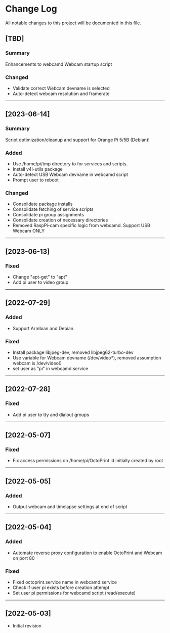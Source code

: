 
# Change Log
All notable changes to this project will be documented in this file.

## [TBD]
### Summary
Enhancements to webcamd Webcam startup script
### Changed
- Validate correct Webcam devname is selected
- Auto-detect webcam resolution and framerate
---

## [2023-06-14]
### Summary
Script optimization/cleanup and support for Orange Pi 5/5B (Debian)!

### Added
- Use /home/pi/tmp directory to for services and scripts.
- Install v4l-utils package
- Auto-detect USB Webcam devname in webcamd script
- Prompt user to reboot
### Changed
- Consolidate package installs
- Consolidate fetching of service scripts
- Consolidate pi group assignments
- Consolidate creation of necessary directories
- Removed RaspPi-cam specific logic from webcamd.  Support USB Webcam ONLY
---

## [2023-06-13]
### Fixed
- Change "apt-get" to "apt"
- Add pi user to video group
---

## [2022-07-29]
### Added
- Support Armbian and Debian
### Fixed
- Install package libjpeg-dev, removed libjpeg62-turbo-dev
- Use variable for Webcam devname (/dev/video*), removed assumption webcam is /dev/video0
- set user as "pi" in webcamd.service
---

## [2022-07-28]
### Fixed
- Add pi user to tty and dialout groups
---

## [2022-05-07]
### Fixed
- Fix access permissions on /home/pi/OctoPrint id initially created by root
---

## [2022-05-05]
### Added
- Output webcam and timelapse settings at end of script
---

## [2022-05-04]
### Added
- Automate reverse proxy configuration to enable OctoPrint and Webcam on port 80
### Fixed
- Fixed octoprint.service name in webcamd.service
- Check if user pi exists before creation attempt
- Set user pi permissions for webcamd script (read/execute)
---

## [2022-05-03]
- Initial revision

